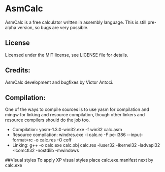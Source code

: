# AsmCalc
AsmCalc is a free calculator written in assembly language. This is still pre-alpha version, so bugs are very possible.

## License
Licensed under the MIT license, see LICENSE file for details.

## Credits:
AsmCalc development and bugfixes by Victor Antoci.

## Compilation:
One of the ways to compile sources is to use yasm for compilation and mingw for linking and resource compilation, though other linkers and resource compilers should do the job too.

- Compilation: yasm-1.3.0-win32.exe -f win32 calc.asm
- Resource compilation: windres.exe -i calc.rc -F pe-i386 --input-format=rc -o calc.res -O coff 
- Linking: g++ -o calc.exe calc.obj calc.res -luser32 -lkernel32 -ladvapi32 -lcomctl32 -nostdlib -mwindows

##Visual styles
To apply XP visual styles place calc.exe.manifest next by calc.exe
